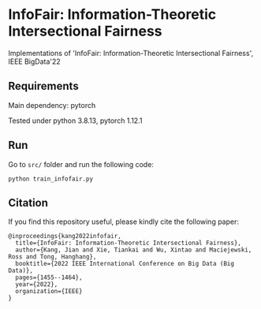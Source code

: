 # InfoFair: Information-Theoretic Intersectional Fairness
Implementations of 'InfoFair: Information-Theoretic Intersectional Fairness', IEEE BigData'22

## Requirements
Main dependency: pytorch

Tested under python 3.8.13, pytorch 1.12.1

## Run
Go to `src/` folder and run the following code:
```
python train_infofair.py
```

## Citation
If you find this repository useful, please kindly cite the following paper:

```
@inproceedings{kang2022infofair,
  title={InfoFair: Information-Theoretic Intersectional Fairness},
  author={Kang, Jian and Xie, Tiankai and Wu, Xintao and Maciejewski, Ross and Tong, Hanghang},
  booktitle={2022 IEEE International Conference on Big Data (Big Data)},
  pages={1455--1464},
  year={2022},
  organization={IEEE}
}
```